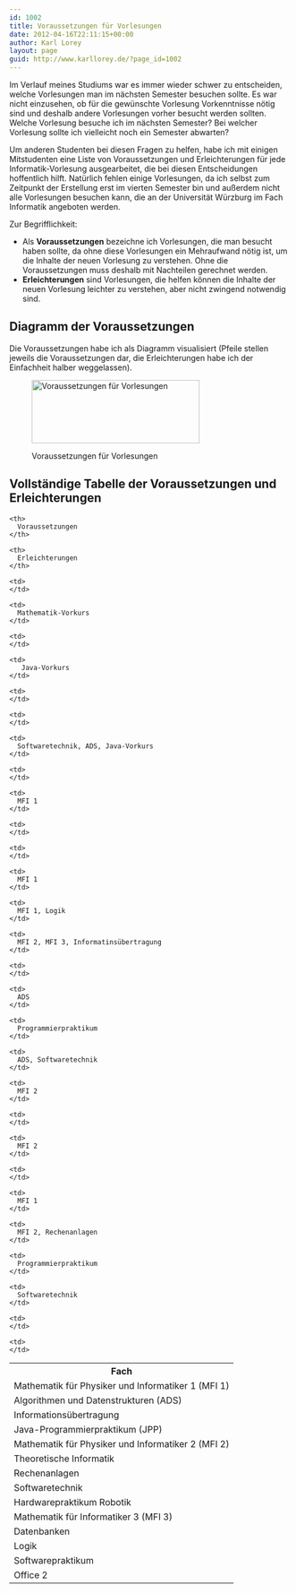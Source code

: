 ```yaml
---
id: 1002
title: Voraussetzungen für Vorlesungen
date: 2012-04-16T22:11:15+00:00
author: Karl Lorey
layout: page
guid: http://www.karllorey.de/?page_id=1002
---
```

Im Verlauf meines Studiums war es immer wieder schwer zu entscheiden, welche Vorlesungen man im nächsten Semester besuchen sollte. Es war nicht einzusehen, ob für die gewünschte Vorlesung Vorkenntnisse nötig sind und deshalb andere Vorlesungen vorher besucht werden sollten. Welche Vorlesung besuche ich im nächsten Semester? Bei welcher Vorlesung sollte ich vielleicht noch ein Semester abwarten?

Um anderen Studenten bei diesen Fragen zu helfen, habe ich mit einigen Mitstudenten eine Liste von Voraussetzungen und Erleichterungen für jede Informatik-Vorlesung ausgearbeitet, die bei diesen Entscheidungen hoffentlich hilft. Natürlich fehlen einige Vorlesungen, da ich selbst zum Zeitpunkt der Erstellung erst im vierten Semester bin und außerdem nicht alle Vorlesungen besuchen kann, die an der Universität Würzburg im Fach Informatik angeboten werden.

Zur Begrifflichkeit:

  * Als **Voraussetzungen** bezeichne ich Vorlesungen, die man besucht haben sollte, da ohne diese Vorlesungen ein Mehraufwand nötig ist, um die Inhalte der neuen Vorlesung zu verstehen. Ohne die Voraussetzungen muss deshalb mit Nachteilen gerechnet werden.
  * **Erleichterungen** sind Vorlesungen, die helfen können die Inhalte der neuen Vorlesung leichter zu verstehen, aber nicht zwingend notwendig sind.

## Diagramm der Voraussetzungen

Die Voraussetzungen habe ich als Diagramm visualisiert (Pfeile stellen jeweils die Voraussetzungen dar, die Erleichterungen habe ich der Einfachheit halber weggelassen).<figure id="attachment_1061" style="width: 300px" class="wp-caption alignnone">

[<img class="size-medium wp-image-1061" title="Voraussetzungen für Vorlesungen" src="http://www.karllorey.de/wp-content/uploads/2012/04/voraussetzungen_fuer_vorlesungen-300x113.png" alt="Voraussetzungen für Vorlesungen" width="300" height="113" srcset="http://www.karllorey.de/wp-content/uploads/2012/04/voraussetzungen_fuer_vorlesungen-300x113.png 300w, http://www.karllorey.de/wp-content/uploads/2012/04/voraussetzungen_fuer_vorlesungen-500x189.png 500w" sizes="(max-width: 300px) 100vw, 300px" />](http://www.karllorey.de/wp-content/uploads/2012/04/voraussetzungen_fuer_vorlesungen.png)<figcaption class="wp-caption-text">Voraussetzungen für Vorlesungen</figcaption></figure> 

## Vollständige Tabelle der Voraussetzungen und Erleichterungen

<table>
  <tr>
    <th>
      Fach
    </th>
    
    <th>
      Voraussetzungen
    </th>
    
    <th>
      Erleichterungen
    </th>
  </tr>
  
  <tr>
    <td>
      Mathematik für Physiker und Informatiker 1 (MFI 1)
    </td>
    
    <td>
    </td>
    
    <td>
      Mathematik-Vorkurs
    </td>
  </tr>
  
  <tr>
    <td>
      Algorithmen und Datenstrukturen (ADS)
    </td>
    
    <td>
    </td>
    
    <td>
       Java-Vorkurs
    </td>
  </tr>
  
  <tr>
    <td>
      Informationsübertragung
    </td>
    
    <td>
    </td>
    
    <td>
    </td>
  </tr>
  
  <tr>
    <td>
      Java-Programmierpraktikum (JPP)
    </td>
    
    <td>
      Softwaretechnik, ADS, Java-Vorkurs
    </td>
    
    <td>
    </td>
  </tr>
  
  <tr>
    <td>
      Mathematik für Physiker und Informatiker 2 (MFI 2)
    </td>
    
    <td>
      MFI 1
    </td>
    
    <td>
    </td>
  </tr>
  
  <tr>
    <td>
      Theoretische Informatik
    </td>
    
    <td>
    </td>
    
    <td>
      MFI 1
    </td>
  </tr>
  
  <tr>
    <td>
      Rechenanlagen
    </td>
    
    <td>
      MFI 1, Logik
    </td>
    
    <td>
      MFI 2, MFI 3, Informatinsübertragung
    </td>
  </tr>
  
  <tr>
    <td>
      Softwaretechnik
    </td>
    
    <td>
    </td>
    
    <td>
      ADS
    </td>
  </tr>
  
  <tr>
    <td>
      Hardwarepraktikum Robotik
    </td>
    
    <td>
      Programmierpraktikum
    </td>
    
    <td>
      ADS, Softwaretechnik
    </td>
  </tr>
  
  <tr>
    <td>
      Mathematik für Informatiker 3 (MFI 3)
    </td>
    
    <td>
      MFI 2
    </td>
    
    <td>
    </td>
  </tr>
  
  <tr>
    <td>
      Datenbanken
    </td>
    
    <td>
      MFI 2
    </td>
    
    <td>
    </td>
  </tr>
  
  <tr>
    <td>
      Logik
    </td>
    
    <td>
      MFI 1
    </td>
    
    <td>
      MFI 2, Rechenanlagen
    </td>
  </tr>
  
  <tr>
    <td>
      Softwarepraktikum
    </td>
    
    <td>
      Programmierpraktikum
    </td>
    
    <td>
      Softwaretechnik
    </td>
  </tr>
  
  <tr>
    <td>
      Office 2
    </td>
    
    <td>
    </td>
    
    <td>
    </td>
  </tr>
</table>